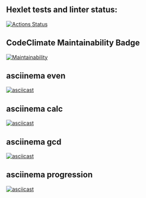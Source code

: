 ## Hexlet tests and linter status:
[![Actions Status](https://github.com/PHPUSER-218/php-project-45/actions/workflows/hexlet-check.yml/badge.svg)](https://github.com/PHPUSER-218/php-project-45/actions)
##  CodeClimate Maintainability Badge
[![Maintainability](https://api.codeclimate.com/v1/badges/c914c3c21e908affda24/maintainability)](https://codeclimate.com/github/PHPUSER-218/php-project-45/maintainability)
## asciinema even
[![asciicast](https://asciinema.org/a/MzBUv3vtb9Z5PwwSTZvqQqJTB.svg)](https://asciinema.org/a/MzBUv3vtb9Z5PwwSTZvqQqJTB)
## asciinema calc
[![asciicast](https://asciinema.org/a/yoFAeweyyuo1L1NlhvF8Pc6DO.svg)](https://asciinema.org/a/yoFAeweyyuo1L1NlhvF8Pc6DO)
## asciinema gcd
[![asciicast](https://asciinema.org/a/bsknA6gn3XnXrV2zian7OWVNr.svg)](https://asciinema.org/a/bsknA6gn3XnXrV2zian7OWVNr)
## asciinema progression
[![asciicast](https://asciinema.org/a/WC03e4A7EKg25U8KabC2Eu16T.svg)](https://asciinema.org/a/WC03e4A7EKg25U8KabC2Eu16T)